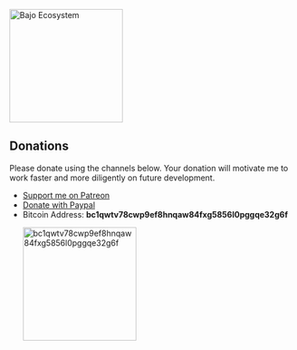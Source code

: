 <p><img alt="Bajo Ecosystem" src="static/logo-ecosystem.png" width="200" height="200" /></p>

## Donations

Please donate using the channels below. Your donation will motivate me to work faster and more diligently on future development.

- [Support me on Patreon](https://www.patreon.com/bajoframework)
- [Donate with Paypal](https://www.paypal.com/ncp/payment/EWLERL7SCUU64)
- Bitcoin Address: **bc1qwtv78cwp9ef8hnqaw84fxg5856l0pggqe32g6f**
  <p><img alt="bc1qwtv78cwp9ef8hnqaw84fxg5856l0pggqe32g6f" src="static/bitcoin.jpeg" width="200" height="200" /></p>
